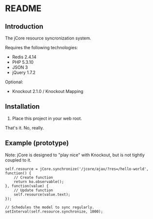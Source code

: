 README
======

Introduction
------------

The jCore resource syncronization system.

Requires the following technologies:
* Redis 2.4.14
* PHP 5.3.10
* JSON 3
* jQuery 1.7.2

Optional:
* Knockout 2.1.0 / Knockout Mapping 

Installation
------------

1. Place this project in your web root.

That's it. No, really. 

Example (prototype)
-------------------

Note: jCore is designed to "play nice" with Knockout, but is not tightly coupled to it.

	self.resource = jCore.synchronize('/jcore/ajax/?res=/hello-world', function() {
		// Create function
		return ko.observable();
	}, function(value) {
		// Update function
		self.resource(value.text);
	});

	// Schedules the model to sync regularly.
	setInterval(self.resource.synchronize, 1000);

